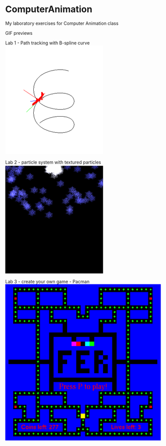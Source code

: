 # ComputerAnimation
My laboratory exercises for Computer Animation class

GIF previews  
  
Lab 1 - Path tracking with B-spline curve  
![aeroplane.gif](https://github.com/MarinRadja/ComputerAnimation/blob/161c4eebd4dc1aba91fe39595700e7fa02e99f02/gifs/aeroplane.gif?raw=true)  
  
Lab 2 - particle system with textured particles  
![aeroplane.gif](https://github.com/MarinRadja/ComputerAnimation/blob/161c4eebd4dc1aba91fe39595700e7fa02e99f02/gifs/snow.gif?raw=true)  
  
Lab 3 - create your own game - Pacman  
![aeroplane.gif](https://github.com/MarinRadja/ComputerAnimation/blob/161c4eebd4dc1aba91fe39595700e7fa02e99f02/gifs/pacman.gif?raw=true)  
